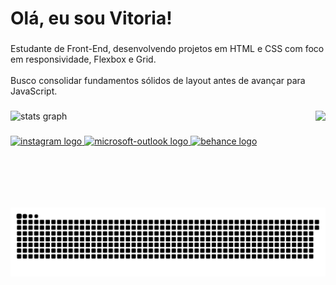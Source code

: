 <h1 align="left">Olá, eu sou Vitoria!</h1>

###

<p align="left">Estudante de Front-End, desenvolvendo projetos em HTML e CSS com foco em responsividade, Flexbox e Grid.<br><br>Busco consolidar fundamentos sólidos de layout antes de avançar para JavaScript.</p>

###

<img align="right" height="155" src="https://media0.giphy.com/media/v1.Y2lkPTc5MGI3NjExM2tsanNzYmtueHdlNGI5YWt2NWkyb3hoMHVsOGMyb283OTR3MDBqbiZlcD12MV9pbnRlcm5hbF9naWZfYnlfaWQmY3Q9Zw/M1PNQUmHRXVThM8xZp/giphy.gif"  />

<div align="left">
  <img src="https://github-readme-stats.vercel.app/api?username=vitoriafcodes&hide_title=false&hide_rank=false&show_icons=false&include_all_commits=true&count_private=false&disable_animations=false&theme=tokyonight&locale=pt-br&hide_border=true" height="100" alt="stats graph"  />
</div>

###

<div align="left">
  <a href="https://www.instagram.com/vitoriaf.codes/" target="_blank">
    <img src="https://img.shields.io/static/v1?message=Instagram&logo=instagram&label=&color=020304&logoColor=10f6f9&labelColor=&style=for-the-badge" height="35" alt="instagram logo"  />
  </a>
  <a href="mailto:fernandes-dev@outlook.com" target="_blank">
    <img src="https://img.shields.io/static/v1?message=Outlook&logo=microsoft-outlook&label=&color=020304&logoColor=white&labelColor=020304&style=for-the-badge" height="35" alt="microsoft-outlook logo"  />
  </a>
  <a href="https://www.behance.net/vitoriafcodes" target="_blank">
    <img src="https://img.shields.io/static/v1?message=Behance&logo=behance&label=&color=020304&logoColor=10f6f9&labelColor=&style=for-the-badge" height="35" alt="behance logo"  />
  </a>
</div>

###

<img src="https://raw.githubusercontent.com/vitoriafcodes/vitoriafcodes/output/snake.svg" alt="Snake animation" />

###
